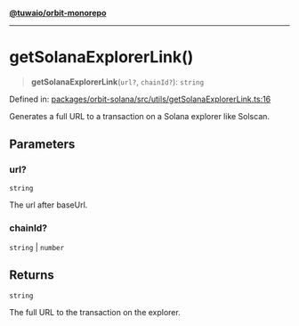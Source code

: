 [**@tuwaio/orbit-monorepo**](../../../README.md)

***

# getSolanaExplorerLink()

> **getSolanaExplorerLink**(`url?`, `chainId?`): `string`

Defined in: [packages/orbit-solana/src/utils/getSolanaExplorerLink.ts:16](https://github.com/TuwaIO/orbit/blob/292621864c998920130f69f5c8e7362fd04b16f0/packages/orbit-solana/src/utils/getSolanaExplorerLink.ts#L16)

Generates a full URL to a transaction on a Solana explorer like Solscan.

## Parameters

### url?

`string`

The url after baseUrl.

### chainId?

`string` | `number`

## Returns

`string`

The full URL to the transaction on the explorer.
